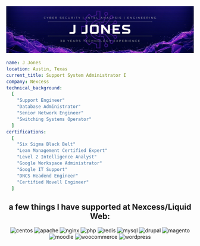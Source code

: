 <img src ="./jjli-cover.jpg">

```yaml
name: J Jones
location: Austin, Texas
current_title: Support System Administrator I
company: Nexcess
technical_background:
  [
    "Support Engineer"
    "Database Administrator"
    "Senior Network Engineer"
    "Switching Systems Operator"
  ]
certifications:
  [
    "Six Sigma Black Belt"
    "Lean Management Certified Expert"
    "Level 2 Intelligence Analyst"
    "Google Workspace Administrator"
    "Google IT Support"
    "DNCS Headend Engineer"
    "Certified Novell Engineer"
  ]


```

<h2 align="center"> a few things I have supported at Nexcess/Liquid Web:</h2>
<p align="center">
<img src="https://cdn.jsdelivr.net/gh/devicons/devicon/icons/centos/centos-original.svg" alt="centos" width="45" height="45"/>
<img src="https://cdn.jsdelivr.net/gh/devicons/devicon/icons/apache/apache-original-wordmark.svg" alt="apache" width="45" height="45"/>
<img src="https://cdn.jsdelivr.net/gh/devicons/devicon/icons/nginx/nginx-original.svg" alt="nginx" width="45" height="45"/>
<img src="https://cdn.jsdelivr.net/gh/devicons/devicon/icons/php/php-original.svg" alt="php" width="45" height="45"/>
<img src="https://cdn.jsdelivr.net/gh/devicons/devicon/icons/redis/redis-original.svg" alt="redis" width="45" height="45"/>
<img src="https://cdn.jsdelivr.net/gh/devicons/devicon/icons/mysql/mysql-original-wordmark.svg" alt="mysql" width="45" height="45"/>
<img src="https://cdn.jsdelivr.net/gh/devicons/devicon/icons/drupal/drupal-original-wordmark.svg" alt="drupal" width="45" height="45"/>
<img src="https://cdn.jsdelivr.net/gh/devicons/devicon/icons/magento/magento-original.svg" alt="magento" width="45" height="45"/>
<img src="https://cdn.jsdelivr.net/gh/devicons/devicon/icons/moodle/moodle-original.svg" alt="moodle" width="45" height="45"/>
<img src="https://cdn.jsdelivr.net/gh/devicons/devicon/icons/woocommerce/woocommerce-plain-wordmark.svg" alt="woocommerce" width="45" height="45"/>
<img src="https://cdn.jsdelivr.net/gh/devicons/devicon/icons/wordpress/wordpress-plain.svg" alt="wordpress" width="45" height="45"/>
</p>

<!--
<h2> major operating systems I have played with since 1992:</h2>
<p align="center">
<img src="https://cdn.jsdelivr.net/gh/devicons/devicon/icons/msdos/msdos-original.svg" alt="msdos" width="45" height="45"/>
<img src="https://cdn.jsdelivr.net/gh/devicons/devicon/icons/windows8/windows8-original.svg" alt="windows" width="45" height="45"/>
<img src="https://cdn.jsdelivr.net/gh/devicons/devicon/icons/unix/unix-original.svg" alt="unix" width="45" height="45"/>
<img src="https://cdn.jsdelivr.net/gh/devicons/devicon/icons/linux/linux-original.svg" alt="linux" width="45" height="45"/>
<img src="https://cdn.jsdelivr.net/gh/devicons/devicon/icons/apple/apple-original.svg" alt="mac" width="45" height="45"/>
</p>

<h2> linux distros I have tinkered on since 1995:</h2>
<p align="center">
<img src="https://cdn.jsdelivr.net/gh/devicons/devicon/icons/redhat/redhat-original.svg" alt="redhat" width="45" height="45"/>
<img src="https://cdn.jsdelivr.net/gh/devicons/devicon/icons/debian/debian-plain-wordmark.svg" alt="debian" width="45" height="45"/>
<img src="https://cdn.jsdelivr.net/gh/devicons/devicon/icons/unix/unix-original.svg" alt="unix" width="45" height="45"/>
<img src="https://cdn.jsdelivr.net/gh/devicons/devicon/icons/linux/linux-original.svg" alt="linux" width="45" height="45"/>
<img src="https://cdn.jsdelivr.net/gh/devicons/devicon/icons/apple/apple-original.svg" alt="mac" width="45" height="45"/>
</p>

<h2> databases I have loved</h2>
<p align="center">
<img src="https://cdn.jsdelivr.net/gh/devicons/devicon/icons/msdos/msdos-original.svg" alt="msdos" width="45" height="45"/>
<img src="https://cdn.jsdelivr.net/gh/devicons/devicon/icons/windows8/windows8-original.svg" alt="windows" width="45" height="45"/>
<img src="https://cdn.jsdelivr.net/gh/devicons/devicon/icons/unix/unix-original.svg" alt="unix" width="45" height="45"/>
<img src="https://cdn.jsdelivr.net/gh/devicons/devicon/icons/linux/linux-original.svg" alt="linux" width="45" height="45"/>
<img src="https://cdn.jsdelivr.net/gh/devicons/devicon/icons/apple/apple-original.svg" alt="mac" width="45" height="45"/>
</p>

<!---
jjonesnex/jjonesnex is a ✨ special ✨ repository because its `README.md` (this file) appears on your GitHub profile.
You can click the Preview link to take a look at your changes.
--->
